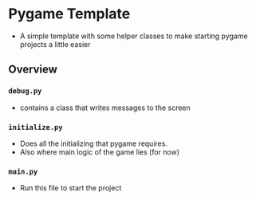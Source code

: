 # Pygame Template
- A simple template with some helper classes to make starting pygame projects a little easier

## Overview
### `debug.py` 
- contains a class that writes messages to the screen
### `initialize.py` 
- Does all the initializing that pygame requires. 
- Also where main logic of the game lies (for now)
### `main.py`
- Run this file to start the project
